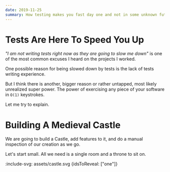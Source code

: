 ```yaml
---
date: 2019-11-25
summary: How testing makes you fast day one and not in some unknown future
---
```


# Tests Are Here To Speed You Up

*"I am not writing tests right now as they are going to slow me down"* is one of the most common excuses I heard on 
the projects I worked. 

One possible reason for being slowed down by tests is the lack of tests writing experience. 

But I think there is another, bigger reason or rather untapped, most likely unrealized super power. The power of exercising
any piece of your software in `O(1)` keystrokes.
   
Let me try to explain.

# Building A Medieval Castle

We are going to build a Castle, add features to it, and do a manual inspection of our creation as we go.

Let's start small. All we need is a single room and a throne to sit on.

:include-svg: assets/castle.svg {idsToReveal: ["one"]}

 